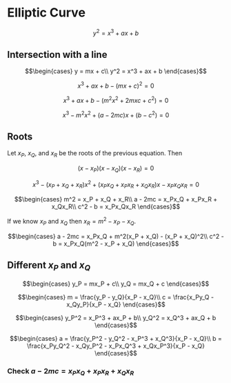 # Elliptic Curve

$$y^2 = x^3 + ax + b$$

## Intersection with a line

$$\begin{cases}
  y = mx + c\\
  y^2 = x^3 + ax + b
\end{cases}$$

$$x^3 + ax + b - (mx + c)^2 = 0$$

$$x^3 + ax + b - (m^2x^2 + 2mxc + c^2) = 0$$

$$x^3 - m^2x^2 + (a - 2mc)x + (b - c^2) = 0$$

## Roots

Let $x_P$, $x_Q$, and $x_R$ be the roots of the previous equation. Then

$$(x - x_P)(x - x_Q)(x - x_R) = 0$$

$$x^3 - (x_P + x_Q + x_R)x^2 + (x_Px_Q + x_Px_R + x_Qx_R)x - x_Px_Qx_R = 0$$

$$\begin{cases}
  m^2 = x_P + x_Q + x_R\\
  a - 2mc = x_Px_Q + x_Px_R + x_Qx_R\\
  c^2 - b = x_Px_Qx_R
\end{cases}$$

If we know $x_P$ and $x_Q$ then $x_R = m^2 - x_P - x_Q$.

$$\begin{cases}
  a - 2mc = x_Px_Q + m^2(x_P + x_Q) - (x_P + x_Q)^2\\
  c^2 - b = x_Px_Q(m^2 - x_P + x_Q)
\end{cases}$$

## Different $x_P$ and $x_Q$

$$\begin{cases}
  y_P = mx_P + c\\
  y_Q = mx_Q + c
\end{cases}$$

$$\begin{cases}
  m = \frac{y_P - y_Q}{x_P - x_Q}\\
  c = \frac{x_Py_Q - x_Qy_P}{x_P - x_Q}
\end{cases}$$

$$\begin{cases}
  y_P^2 = x_P^3 + ax_P + b\\
  y_Q^2 = x_Q^3 + ax_Q + b
\end{cases}$$

$$\begin{cases}
  a = \frac{y_P^2 - y_Q^2 - x_P^3 + x_Q^3}{x_P - x_Q}\\
  b = \frac{x_Py_Q^2 - x_Qy_P^2 - x_Px_Q^3 + x_Qx_P^3}{x_P - x_Q}
\end{cases}$$

### Check $a - 2mc = x_Px_Q + x_Px_R + x_Qx_R$



